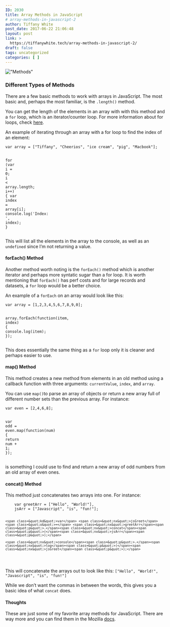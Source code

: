 ```yaml
---
ID: 2030
title: Array Methods in JavaScript
# array-methods-in-javascript-2
author: Tiffany White
post_date: 2017-06-22 21:06:48
layout: post
link: >
  https://tiffanywhite.tech/array-methods-in-javascript-2/
draft: false
tags: uncategorized
categories: [ ]
---
```

<p><img src=&quot;/images/Methods.jpeg&quot; alt=&quot;Methods&quot; /></p>

<h3 id=&quot;different-types-of-methods&quot;>Different Types of Methods</h3>

<p>There are a few basic methods to work with arrays in JavaScript. The most basic and, perhaps the most familiar, is the <code class=&quot;highlighter-rouge&quot;>.length()</code> method.</p>

<p>You can get the length of the elements in an array with with this method and a <code class=&quot;highlighter-rouge&quot;>for</code> loop, which is an iterator/counter loop. For more information about for loops, check <a href=&quot;https://developer.mozilla.org/en-US/docs/Web/JavaScript/Guide/Loops_and_iteration#for_statement&quot;>here</a>.</p>

<p>An example of iterating through an array with a for loop to find the index of an element:</p>

<div class=&quot;language-javascript highlighter-rouge&quot;><pre class=&quot;highlight&quot;><code><span class=&quot;kd&quot;>var</span> <span class=&quot;nx&quot;>array</span> <span class=&quot;o&quot;>=</span> <span class=&quot;p&quot;>[</span><span class=&quot;s2&quot;>&quot;Tiffany&quot;</span><span class=&quot;p&quot;>,</span> <span class=&quot;s2&quot;>&quot;Cheerios&quot;</span><span class=&quot;p&quot;>,</span> <span class=&quot;s2&quot;>&quot;ice cream&quot;</span><span class=&quot;p&quot;>,</span> <span class=&quot;s2&quot;>&quot;pig&quot;</span><span class=&quot;p&quot;>,</span> <span class=&quot;s2&quot;>&quot;Macbook&quot;</span><span class=&quot;p&quot;>];</span>
	
<span class=&quot;k&quot;>for</span> <span class=&quot;p&quot;>(</span><span class=&quot;kd&quot;>var</span> <span class=&quot;nx&quot;>i</span> <span class=&quot;o&quot;>=</span> <span class=&quot;mi&quot;>0</span><span class=&quot;p&quot;>;</span> <span class=&quot;nx&quot;>i</span> <span class=&quot;o&quot;>&lt;</span> <span class=&quot;nx&quot;>array</span><span class=&quot;p&quot;>.</span><span class=&quot;nx&quot;>length</span><span class=&quot;p&quot;>;</span> <span class=&quot;nx&quot;>i</span><span class=&quot;o&quot;>++</span><span class=&quot;p&quot;>)</span> <span class=&quot;p&quot;>{</span>
	<span class=&quot;kd&quot;>var</span> <span class=&quot;nx&quot;>index</span> <span class=&quot;o&quot;>=</span> <span class=&quot;nx&quot;>array</span><span class=&quot;p&quot;>[</span><span class=&quot;nx&quot;>i</span><span class=&quot;p&quot;>];</span>
	<span class=&quot;nx&quot;>console</span><span class=&quot;p&quot;>.</span><span class=&quot;nx&quot;>log</span><span class=&quot;p&quot;>(</span><span class=&quot;s1&quot;>'Index: '</span><span class=&quot;p&quot;>,</span> <span class=&quot;nx&quot;>index</span><span class=&quot;p&quot;>);</span>
<span class=&quot;p&quot;>}</span>
</code></pre>
</div>

<p>This will list all the elements in the array to the console, as well as an <code class=&quot;highlighter-rouge&quot;>undefined</code> since I’m not returning a value.</p>

<h4 id=&quot;foreach-method&quot;>forEach() Method</h4>

<p>Another method worth noting is the <code class=&quot;highlighter-rouge&quot;>forEach()</code> method which is another iterator and perhaps more syntatic sugar than a for loop. It is worth mentioning that <code class=&quot;highlighter-rouge&quot;>forEach()</code> has perf costs and for large records and datasets, a <code class=&quot;highlighter-rouge&quot;>for</code> loop would be a better choice.</p>

<p>An example of a <code class=&quot;highlighter-rouge&quot;>forEach</code> on an array would look like this:</p>

<div class=&quot;language-javascript highlighter-rouge&quot;><pre class=&quot;highlight&quot;><code><span class=&quot;kd&quot;>var</span> <span class=&quot;nx&quot;>array</span> <span class=&quot;o&quot;>=</span> <span class=&quot;p&quot;>[</span><span class=&quot;mi&quot;>1</span><span class=&quot;p&quot;>,</span><span class=&quot;mi&quot;>2</span><span class=&quot;p&quot;>,</span><span class=&quot;mi&quot;>3</span><span class=&quot;p&quot;>,</span><span class=&quot;mi&quot;>4</span><span class=&quot;p&quot;>,</span><span class=&quot;mi&quot;>5</span><span class=&quot;p&quot;>,</span><span class=&quot;mi&quot;>6</span><span class=&quot;p&quot;>,</span><span class=&quot;mi&quot;>7</span><span class=&quot;p&quot;>,</span><span class=&quot;mi&quot;>8</span><span class=&quot;p&quot;>,</span><span class=&quot;mi&quot;>9</span><span class=&quot;p&quot;>,</span><span class=&quot;mi&quot;>0</span><span class=&quot;p&quot;>];</span>
     
<span class=&quot;nx&quot;>array</span><span class=&quot;p&quot;>.</span><span class=&quot;nx&quot;>forEach</span><span class=&quot;p&quot;>(</span><span class=&quot;kd&quot;>function</span><span class=&quot;p&quot;>(</span><span class=&quot;nx&quot;>item</span><span class=&quot;p&quot;>,</span> <span class=&quot;nx&quot;>index</span><span class=&quot;p&quot;>)</span> <span class=&quot;p&quot;>{</span>
     <span class=&quot;nx&quot;>console</span><span class=&quot;p&quot;>.</span><span class=&quot;nx&quot;>log</span><span class=&quot;p&quot;>(</span><span class=&quot;nx&quot;>item</span><span class=&quot;p&quot;>);</span>
 <span class=&quot;p&quot;>});</span>
</code></pre>
</div>

<p>This does essentially the same thing as a <code class=&quot;highlighter-rouge&quot;>for</code> loop only it is cleaner and perhaps easier to use.</p>

<h4 id=&quot;map-method&quot;>map() Method</h4>

<p>This method creates a new method from elements in an old method using a callback function with three arguments: <code class=&quot;highlighter-rouge&quot;>currentValue</code>, <code class=&quot;highlighter-rouge&quot;>index</code>, and <code class=&quot;highlighter-rouge&quot;>array</code>.</p>

<p>You can use <code class=&quot;highlighter-rouge&quot;>map()</code>to parse an array of objects or return a new array full of different number sets than the previous array. For instance:</p>

<div class=&quot;language-javascript highlighter-rouge&quot;><pre class=&quot;highlight&quot;><code><span class=&quot;kd&quot;>var</span> <span class=&quot;nx&quot;>even</span> <span class=&quot;o&quot;>=</span> <span class=&quot;p&quot;>[</span><span class=&quot;mi&quot;>2</span><span class=&quot;p&quot;>,</span><span class=&quot;mi&quot;>4</span><span class=&quot;p&quot;>,</span><span class=&quot;mi&quot;>6</span><span class=&quot;p&quot;>,</span><span class=&quot;mi&quot;>8</span><span class=&quot;p&quot;>];</span>
	
<span class=&quot;kd&quot;>var</span> <span class=&quot;nx&quot;>odd</span> <span class=&quot;o&quot;>=</span> <span class=&quot;nx&quot;>even</span><span class=&quot;p&quot;>.</span><span class=&quot;nx&quot;>map</span><span class=&quot;p&quot;>(</span><span class=&quot;kd&quot;>function</span><span class=&quot;p&quot;>(</span><span class=&quot;nx&quot;>num</span><span class=&quot;p&quot;>)</span> <span class=&quot;p&quot;>{</span>
	<span class=&quot;k&quot;>return</span> <span class=&quot;nx&quot;>num</span> <span class=&quot;o&quot;>+</span> <span class=&quot;mi&quot;>1</span><span class=&quot;p&quot;>;</span>
<span class=&quot;p&quot;>});</span>
</code></pre>
</div>

<p>is something I could use to find and return a new array of odd numbers from an old array of even ones.</p>

<h4 id=&quot;concat-method&quot;>concat() Method</h4>

<p>This method just concatenates two arrays into one. For instance:</p>

<div class=&quot;language-javascript highlighter-rouge&quot;><pre class=&quot;highlight&quot;><code>    <span class=&quot;kd&quot;>var</span> <span class=&quot;nx&quot;>greetArr</span> <span class=&quot;o&quot;>=</span> <span class=&quot;p&quot;>[</span><span class=&quot;s2&quot;>&quot;Hello&quot;</span><span class=&quot;p&quot;>,</span> <span class=&quot;s2&quot;>&quot;World!&quot;</span><span class=&quot;p&quot;>],</span>
    <span class=&quot;nx&quot;>jsArr</span> <span class=&quot;o&quot;>=</span> <span class=&quot;p&quot;>[</span><span class=&quot;s2&quot;>&quot;Javascript&quot;</span><span class=&quot;p&quot;>,</span> <span class=&quot;s2&quot;>&quot;is&quot;</span><span class=&quot;p&quot;>,</span> <span class=&quot;s2&quot;>&quot;fun!&quot;</span><span class=&quot;p&quot;>];</span>
    
    <span class=&quot;kd&quot;>var</span> <span class=&quot;nx&quot;>jsGreet</span> <span class=&quot;o&quot;>=</span> <span class=&quot;nx&quot;>greetArr</span><span class=&quot;p&quot;>.</span><span class=&quot;nx&quot;>concat</span><span class=&quot;p&quot;>(</span><span class=&quot;nx&quot;>jsArr</span><span class=&quot;p&quot;>);</span>
    
    <span class=&quot;nx&quot;>console</span><span class=&quot;p&quot;>.</span><span class=&quot;nx&quot;>log</span><span class=&quot;p&quot;>(</span><span class=&quot;nx&quot;>jsGreet</span><span class=&quot;p&quot;>);</span>
</code></pre>
</div>

<p>This will concatenate the arrays out to look like this:
<code class=&quot;highlighter-rouge&quot;>[&quot;Hello&quot;, &quot;World!&quot;, &quot;Javascript&quot;, &quot;is&quot;, &quot;fun!&quot;]</code></p>

<p>While we don’t want the commas in between the words, this gives you a basic idea of what <code class=&quot;highlighter-rouge&quot;>concat</code> does.</p>

<h4 id=&quot;thoughts&quot;>Thoughts</h4>

<p>These are just some of my favorite array methods for JavaScript. There are way more and you can find them in the Mozilla <a href=&quot;https://developer.mozilla.org/en-US/docs/Web/JavaScript/Reference/Global_Objects/Array&quot;>docs</a>.</p>